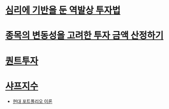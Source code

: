 # [심리에 기반을 둔 역발상 투자법](https://purplechip.tistory.com/34)

# [종목의 변동성을 고려한 투자 금액 산정하기](https://purplechip.tistory.com/34)

# [퀀트투자](https://humankind.tistory.com/tag/%ED%80%80%ED%8A%B8%ED%88%AC%EC%9E%90)

# [샤프지수](https://kwonkai.tistory.com/112)
- [현대 포트폴리오 이론](https://kwonkai.tistory.com/111)